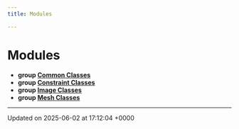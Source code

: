 ```yaml
---
title: Modules

---
```


# Modules




* **group [Common Classes](../Modules/group__Group-Common.md)** 
* **group [Constraint Classes](../Modules/group__Group-Constraint.md)** 
* **group [Image Classes](../Modules/group__Group-Image.md)** 
* **group [Mesh Classes](../Modules/group__Group-Mesh.md)** 



-------------------------------

Updated on 2025-06-02 at 17:12:04 +0000
